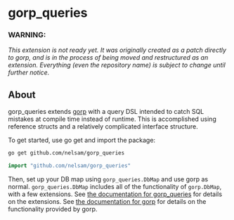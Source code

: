 gorp_queries
============

### WARNING:

*This extension is not ready yet.  It was originally
created as a patch directly to gorp, and is in the process of
being moved and restructured as an extension.  Everything (even
the repository name) is subject to change until further notice.*

## About

gorp_queries extends [gorp](github.com/coopernurse/gorp) with a query
DSL intended to catch SQL mistakes at compile time instead of runtime.
This is accomplished using reference structs and a relatively
complicated interface structure.

To get started, use go get and import the package:

```bash
go get github.com/nelsam/gorp_queries
```

```go
import "github.com/nelsam/gorp_queries"
```

Then, set up your DB map using `gorp_queries.DbMap` and use gorp as
normal.  `gorp_queries.DbMap` includes all of the functionality of
`gorp.DbMap`, with a few extensions.  See
[the documentation for gorp_queries](godoc.org/github.com/nelsam/gorp_queries)
for details on the extensions.  See
[the documentation for gorp](godoc.org/github.com/coopernurse/gorp)
for details on the functionality provided by gorp.
